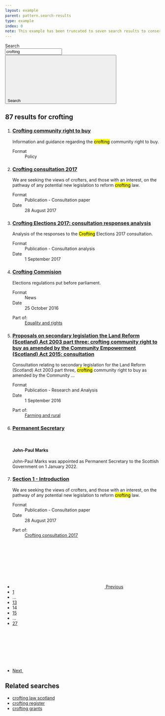 ```yaml
---
layout: example
parent: pattern.search-results
type: example
index: 0
note: This example has been truncated to seven search results to conserve space.
---
```

<main class="ds_layout  ds_layout--search-results  ds_search-results">
    <div class="ds_layout__header">
        <div class="ds_site-search">
            <form role="search" class="ds_site-search__form">
                <label class="ds_label  visually-hidden" for="site-search">Search</label>
                <div class="ds_input__wrapper  ds_input__wrapper--has-icon">
                    <input name="q" required="" id="site-search" class="ds_input  ds_site-search__input" type="search" value="crofting" placeholder="Search" autocomplete="off">
                    <button type="submit" class="ds_button  js-site-search-button">
                        <span class="visually-hidden">Search</span>
                        <svg class="ds_icon" aria-hidden="true" role="img"><use href="/assets/images/icons/icons.stack.svg#search"></use></svg>
                    </button>
                </div>
            </form>
        </div>
    </div>
    <div class="ds_layout__content">
        <h2 class="ds_search-results__title"><span class="ds_search-results__title-count">87</span> results for <span class="ds_search-results__title-query">crofting</span></h2>
        <ol class="ds_search-results__list" data-total="87">
            <li class="ds_search-result">
                <h3 class="ds_search-result__title">
                    <a class="ds_search-result__link" href="#">Crofting community right to buy</a>
                </h3>
                <p class="ds_search-result__summary">Information and guidance regarding the <mark>crofting</mark> community right to buy.</p>
                <dl class="ds_metadata ds_search-result__metadata  ds_metadata--inline">
                    <div class="ds_metadata__item">
                        <dt class="ds_metadata__key visually-hidden">Format</dt>
                        <dd class="ds_metadata__value">Policy</dd>
                    </div>
                </dl>
            </li>
            <li class="ds_search-result">
                <h3 class="ds_search-result__title">
                    <a class="ds_search-result__link" href="#">Crofting consultation 2017</a>
                </h3>
                <p class="ds_search-result__summary">We are seeking the views of crofters, and those with an interest, on the pathway of any potential new legislation to reform <mark>crofting</mark> law.</p>
                <dl class="ds_metadata ds_search-result__metadata ds_metadata--inline">
                    <div class="ds_metadata__item">
                        <dt class="ds_metadata__key visually-hidden">Format</dt>
                        <dd class="ds_metadata__value">Publication - Consultation paper</dd>
                    </div>
                    <div class="ds_metadata__item">
                        <dt class="ds_metadata__key visually-hidden">Date</dt>
                        <dd class="ds_metadata__value">28 August 2017</dd>
                    </div>
                </dl>
            </li>
            <li class="ds_search-result">
                <h3 class="ds_search-result__title">
                    <a class="ds_search-result__link" href="#">Crofting Elections 2017: consultation responses analysis</a>
                </h3>
                <p class="ds_search-result__summary">Analysis of the responses to the <mark>Crofting</mark> Elections 2017 consultation.</p>
                <dl class="ds_metadata ds_search-result__metadata ds_metadata--inline">
                    <div class="ds_metadata__item">
                        <dt class="ds_metadata__key visually-hidden">Format</dt>
                        <dd class="ds_metadata__value">Publication - Consultation analysis</dd>
                    </div>
                    <div class="ds_metadata__item">
                        <dt class="ds_metadata__key visually-hidden">Date</dt>
                        <dd class="ds_metadata__value">1 September 2017</dd>
                    </div>
                </dl>
            </li>
            <li class="ds_search-result">
                <h3 class="ds_search-result__title">
                    <a class="ds_search-result__link" href="#">Crofting Commision</a>
                </h3>
                <p class="ds_search-result__summary">Elections regulations put before parliament.</p>
                <dl class="ds_metadata ds_search-result__metadata ds_metadata--inline">
                    <div class="ds_metadata__item">
                        <dt class="ds_metadata__key visually-hidden">Format</dt>
                        <dd class="ds_metadata__value">News</dd>
                    </div>
                    <div class="ds_metadata__item">
                        <dt class="ds_metadata__key visually-hidden">Date</dt>
                        <dd class="ds_metadata__value">25 October 2016</dd>
                    </div>
                </dl>
                <dl class="ds_search-result__context">
                    <dt class="ds_search-result__context-key">Part of:</dt>
                    <dd class="ds_search-result__context-value"><a href="#">Equality and rights</a></dd>
                </dl>
            </li>
            <li class="ds_search-result">
                <h3 class="ds_search-result__title">
                    <a class="ds_search-result__link" href="#">Proposals on secondary legislation the Land Reform (Scotland) Act 2003 part three: crofting community right to buy as amended by the Community Empowerment (Scotland) Act 2015: consultation</a>
                </h3>
                <p class="ds_search-result__summary">Consultation relating to secondary legislation for the Land Reform (Scotland) Act 2003 part three, <mark>crofting</mark> community right to buy as amended by the Community ...</p>
                <dl class="ds_metadata ds_search-result__metadata ds_metadata--inline">
                    <div class="ds_metadata__item">
                        <dt class="ds_metadata__key visually-hidden">Format</dt>
                        <dd class="ds_metadata__value">Publication - Research and Analysis</dd>
                    </div>
                    <div class="ds_metadata__item">
                        <dt class="ds_metadata__key visually-hidden">Date</dt>
                        <dd class="ds_metadata__value">1 September 2016</dd>
                    </div>
                </dl>
                <dl class="ds_search-result__context">
                    <dt class="ds_search-result__context-key">Part of:</dt>
                    <dd class="ds_search-result__context-value"><a href="#">Farming and rural</a></dd>
                </dl>
            </li>
            <li class="ds_search-result">
                <h3 class="ds_search-result__title">
                    <a class="ds_search-result__link" href="#">Permanent Secretary</a>
                </h3>
                <div class="ds_search-result__has-media">
                    <div class="ds_search-result__media-wrapper">
                        <div class="ds_search-result__media  ds_aspect-box  ds_aspect-box--square">
                            <a class="ds_search-result__media-link" href="#" tabindex="-1">
                                <img alt="" aria-hidden="true" class="ds_aspect-box__inner" 
                                    srcset="/assets/images/people/jp-marks-96x96.jpg 96w,
                                            /assets/images/people/jp-marks-96x96-x2.jpg 192w,
                                            /assets/images/people/jp-marks-128x128.jpg 128w,
                                            /assets/images/people/jp-marks-128x128-x2.jpg 256w,
                                            /assets/images/people/jp-marks-160x160.jpg 160w,
                                            /assets/images/people/jp-marks-160x160-x2.jpg 320w"
                                    sizes="(min-width: 1200px) 160px,
                                        (min-width: 992px) 128px,
                                        96px"
                                    src="/assets/images/people/jp-marks-96x96.jpg"
                                    loading="lazy" />
                            </a>
                        </div>
                    </div>
                    <div>
                        <h4 class="ds_search-result__sub-title">John-Paul Marks</h4>
                        <p class="ds_search-result__summary">John-Paul Marks was appointed as Permanent Secretary to the Scottish Government on 1 January 2022.</p>
                    </div>
                </div>
            </li>
            <li class="ds_search-result">
                <h3 class="ds_search-result__title">
                    <a class="ds_search-result__link" href="#">Section 1 - Introduction</a>
                </h3>
                <p class="ds_search-result__summary">We are seeking the views of crofters, and those with an interest, on the pathway of any potential new legislation to reform <mark>crofting</mark> law.</p>
                <dl class="ds_metadata ds_search-result__metadata ds_metadata--inline">
                    <div class="ds_metadata__item">
                        <dt class="ds_metadata__key visually-hidden">Format</dt>
                        <dd class="ds_metadata__value">Publication - Consultation paper</dd>
                    </div>
                    <div class="ds_metadata__item">
                        <dt class="ds_metadata__key visually-hidden">Date</dt>
                        <dd class="ds_metadata__value">28 August 2017</dd>
                    </div>
                </dl>
                <dl class="ds_search-result__context">
                    <dt class="ds_search-result__context-key">Part of:</dt>
                    <dd class="ds_search-result__context-value"><a href="#">Crofting consultation 2017</a></dd>
                </dl>
            </li>
        </ol>
        <nav class="ds_pagination" aria-label="">
            <ul class="ds_pagination__list">
                <li class="ds_pagination__item">
                    <a class="ds_pagination__link  ds_pagination__link--text  ds_pagination__link--icon" href="#">
                        <svg class="ds_icon" aria-hidden="true" role="img">
                            <use href="/assets/images/icons/icons.stack.svg#chevron_left"></use>
                        </svg>
                        <span class="ds_pagination__link-label">Previous</span>
                    </a>
                </li>
                <li class="ds_pagination__item">
                    <a class="ds_pagination__link" href="#">
                        <span class="ds_pagination__link-label">1</span>
                    </a>
                </li>
                <li class="ds_pagination__item" aria-hidden="true">
                    <span class="ds_pagination__link  ds_pagination__link--ellipsis">&hellip;</span>
                </li>
                <li class="ds_pagination__item">
                    <a class="ds_pagination__link" href="#">
                        <span class="ds_pagination__link-label">13</span>
                    </a>
                </li>
                <li class="ds_pagination__item" aria-current="page">
                    <span class="ds_pagination__link  ds_current">14</span>
                </li>
                <li class="ds_pagination__item">
                    <a class="ds_pagination__link" href="#">
                        <span class="ds_pagination__link-label">15</span>
                    </a>
                </li>
                <li class="ds_pagination__item" aria-hidden="true">
                    <span class="ds_pagination__link  ds_pagination__link--ellipsis">&hellip;</span>
                </li>
                <li class="ds_pagination__item">
                    <a class="ds_pagination__link" href="#">
                        <span class="ds_pagination__link-label">27</span>
                    </a>
                </li>
                <li class="ds_pagination__item">
                    <a class="ds_pagination__link  ds_pagination__link--text  ds_pagination__link--icon" href="#">
                        <span class="ds_pagination__link-label">Next</span>
                        <svg class="ds_icon" aria-hidden="true" role="img">
                            <use href="/assets/images/icons/icons.stack.svg#chevron_right"></use>
                        </svg>
                    </a>
                </li>
            </ul>
        </nav>
        <aside class="ds_search-results__related" aria-labelledby="search-results__related-title">
            <h2 id="search-results__related-title" class="ds_search-results__related-title">Related searches</h2>
            <ul class="ds_no-bullets">
                <li><a href="#">crofting law scotland</a></li>
                <li><a href="#">crofting register</a></li>
                <li><a href="#">crofting grants</a></li>
            </ul>
        </aside>
    </div>
</main>
